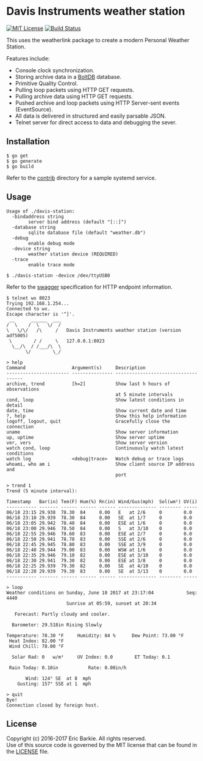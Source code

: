 # Davis Instruments weather station

[![MIT License](https://img.shields.io/badge/license-MIT-blue.svg?style=flat)](http://choosealicense.com/licenses/mit/)
[![Build Status](https://travis-ci.org/ebarkie/davis-station.svg?branch=master)](https://travis-ci.org/ebarkie/davis-station)

This uses the weatherlink package to create a modern Personal
Weather Station.

Features include:

* Console clock synchronization.
* Storing archive data in a [BoltDB](https://github.com/boltdb/bolt) database.
* Primitive Quality Control.
* Pulling loop packets using HTTP GET requests.
* Pulling archive data using HTTP GET requests.
* Pushed archive and loop packets using HTTP Server-sent events (EventSource).
* All data is delivered in structured and easily parsable JSON.
* Telnet server for direct access to data and debugging the sever.

## Installation

```
$ go get
$ go generate
$ go build
```

Refer to the [contrib](contrib) directory for a sample systemd service.

## Usage

```
Usage of ./davis-station:
  -bindaddress string
        server bind address (default "[::]")
  -database string
        sqlite database file (default "weather.db")
  -debug
        enable debug mode
  -device string
        weather station device (REQUIRED)
  -trace
        enable trace mode

$ ./davis-station -device /dev/ttyUSB0
```

Refer to the [swagger](http://petstore.swagger.io/?url=https://raw.githubusercontent.com/ebarkie/davis-station/master/doc/swagger.json) specification for HTTP endpoint information.

```
$ telnet wx 8023
Trying 192.168.1.254...
Connected to wx.
Escape character is '^]'.
 __      ______  ___
/  \    /  \   \/  /
\   \/\/   /\     /   Davis Instruments weather station (version adf5005)
 \        / /     \   127.0.0.1:8023
  \__/\  / /___/\  \
       \/        \_/

> help
Command	                Argument(s)     Description
----------------------- --------------- ------------------------------------
archive, trend          [h=2]           Show last h hours of observations
                                        at 5 minute intervals
cond, loop                              Show latest conditions in detail
date, time                              Show current date and time
?, help                                 Show this help information
logoff, logout, quit                    Gracefully close the connection
uname                                   Show server information
up, uptime                              Show server uptime
ver, vers                               Show server version
watch cond, loop                        Continuously watch latest conditions
watch log               <debug|trace>   Watch debug or trace logs
whoami, who am i                        Show client source IP address and
                                        port

> trend 1
Trend (5 minute interval):

Timestamp   Bar(in) Tem(F) Hum(%) Rn(in) Wind/Gus(mph)  Sol(wm²) UV(i)
----------- ------- ------ ------ ------ -------------- -------- -----
06/18 23:15 29.938  78.30  84     0.00   E   at 2/6     0        0.0  
06/18 23:10 29.939  78.30  84     0.00   SE  at 1/7     0        0.0  
06/18 23:05 29.942  78.40  84     0.00   ESE at 1/6     0        0.0  
06/18 23:00 29.946  78.50  84     0.00   S   at 3/10    0        0.0  
06/18 22:55 29.946  78.60  83     0.00   ESE at 2/7     0        0.0  
06/18 22:50 29.941  78.70  83     0.00   SSE at 2/6     0        0.0  
06/18 22:45 29.945  78.80  83     0.00   SSE at 3/9     0        0.0  
06/18 22:40 29.944  79.00  83     0.00   WSW at 1/6     0        0.0  
06/18 22:35 29.946  79.10  82     0.00   ESE at 3/10    0        0.0  
06/18 22:30 29.941  79.30  82     0.00   ESE at 3/8     0        0.0  
06/18 22:25 29.939  79.30  82     0.00   SE  at 4/10    0        0.0  
06/18 22:20 29.939  79.30  83     0.00   SE  at 3/13    0        0.0  
----------- ------- ------ ------ ------ -------------- -------- -----

> loop
Weather conditions on Sunday, June 18 2017 at 23:17:04            Seq:     4440
                      Sunrise at 05:59, sunset at 20:34

   Forecast: Partly cloudy and cooler.

  Barometer: 29.518in Rising Slowly

Temperature: 78.30 °F     Humidity: 84 %      Dew Point: 73.00 °F
 Heat Index: 82.00 °F
 Wind Chill: 78.00 °F

  Solar Rad: 0   w/m²     UV Index: 0.0        ET Today: 0.1

 Rain Today: 0.10in           Rate: 0.00in/h

       Wind: 124° SE  at 8  mph
    Gusting: 157° SSE at 1  mph

> quit
Bye!
Connection closed by foreign host.
```

## License

Copyright (c) 2016-2017 Eric Barkie. All rights reserved.  
Use of this source code is governed by the MIT license
that can be found in the [LICENSE](LICENSE) file.
